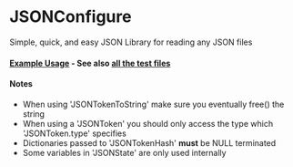 # JSONConfigure
Simple, quick, and easy JSON Library for reading any JSON files

#### [Example Usage](src/tests/example.c) - See also [all the test files](src/tests/)

#### Notes
- When using 'JSONTokenToString' make sure you eventually free() the string
- When using a 'JSONToken' you should only access the type which 'JSONToken.type' specifies
- Dictionaries passed to 'JSONTokenHash' **must** be NULL terminated
- Some variables in 'JSONState' are only used internally
